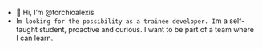 - 👋 Hi, I’m @torchioalexis
- I`m looking for the possibility as a trainee developer. I`m a self-taught student, proactive and curious. I want to be part of a team where I can learn.

<!---
torchioalexis/torchioalexis is a ✨ special ✨ repository because its `README.md` (this file) appears on your GitHub profile.
You can click the Preview link to take a look at your changes.
--->
